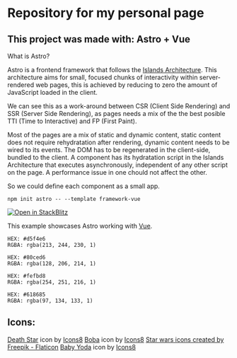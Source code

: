 # Repository for my personal page
## This project was made with: Astro + Vue

What is Astro?

Astro is a frontend framework that follows the [Islands Architecture](#). This architecture aims for small, focused chunks of interactivity within server-rendered web pages, this is achieved by reducing to zero the amount of JavaScript loaded in the client.

We can see this as a work-around between CSR (Client Side Rendering) and SSR (Server Side Rendering), as pages needs a mix of the the best posible TTI (Time to Interactive) and FP (First Paint).

Most of the pages are a mix of static and dynamic content, static content does not require rehydratation after rendering, dynamic content needs to be wired to its events. The DOM has to be regenerated in the client-side, bundled to the client. A component has its hydratation script in the Islands Architecture that executes asynchronously, independent of any other script on the page. A performance issue in one chould not affect the other.

So we could define each component as a small app.

```
npm init astro -- --template framework-vue
```

[![Open in StackBlitz](https://developer.stackblitz.com/img/open_in_stackblitz.svg)](https://stackblitz.com/github/withastro/astro/tree/latest/examples/framework-vue)

This example showcases Astro working with [Vue](https://v3.vuejs.org/).

```text
HEX: #d5f4e6
RGBA: rgba(213, 244, 230, 1)

HEX: #80ced6
RGBA: rgba(128, 206, 214, 1)

HEX: #fefbd8
RGBA: rgba(254, 251, 216, 1)

HEX: #618685
RGBA: rgba(97, 134, 133, 1)
```

## Icons:
<a target="_blank" href="https://icons8.com/icon/124328/death-star">Death Star</a> icon by <a target="_blank" href="https://icons8.com">Icons8</a>
<a target="_blank" href="https://icons8.com/icon/2GeVerrtsdj0/boba">Boba</a> icon by <a target="_blank" href="https://icons8.com">Icons8</a>
<a href="https://www.flaticon.com/free-icons/star-wars" title="star wars icons">Star wars icons created by Freepik - Flaticon</a>
<a target="_blank" href="https://icons8.com/icon/4OkVVhM1gDQn/baby-yoda">Baby Yoda</a> icon by <a target="_blank" href="https://icons8.com">Icons8</a>